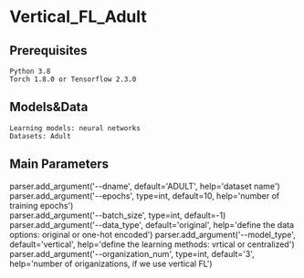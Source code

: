 # Vertical_FL_Adult

Prerequisites
-----
    Python 3.8
    Torch 1.8.0 or Tensorflow 2.3.0
Models&Data
-----
    Learning models: neural networks
    Datasets: Adult
Main Parameters
-----
parser.add_argument('--dname', default='ADULT', help='dataset name')
parser.add_argument('--epochs', type=int, default=10, help='number of training epochs')    
parser.add_argument('--batch_size', type=int, default=-1)
parser.add_argument('--data_type', default='original', help='define the data options: original or one-hot encoded')
parser.add_argument('--model_type', default='vertical', help='define the learning methods: vrtical or centralized')    
parser.add_argument('--organization_num', type=int, default='3', help='number of origanizations, if we use vertical FL')  
